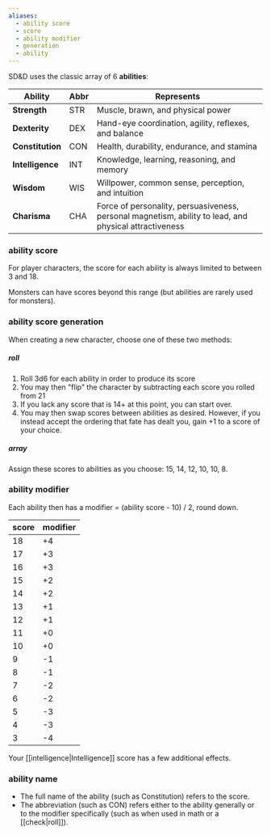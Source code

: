 ```yaml
---
aliases:
  - ability score
  - score
  - ability modifier
  - generation
  - ability
---
```

SD&D uses the classic array of 6 **abilities**:

| Ability          | Abbr | Represents                                                                                             |
| ---------------- | ---- | ------------------------------------------------------------------------------------------------------ |
| **Strength**     | STR  | Muscle, brawn, and physical power                                                                      |
| **Dexterity**    | DEX  | Hand-eye coordination, agility, reflexes, and balance                                                  |
| **Constitution** | CON  | Health, durability, endurance, and stamina                                                             |
| **Intelligence** | INT  | Knowledge, learning, reasoning, and memory                                                             |
| **Wisdom**       | WIS  | Willpower, common sense, perception, and intuition                                                     |
| **Charisma**     | CHA  | Force of personality, persuasiveness, personal magnetism, ability to lead, and physical attractiveness |

### ability score

For player characters, the score for each ability is always limited to between 3 and 18. 

Monsters can have scores beyond this range (but abilities are rarely used for monsters).

### ability score generation

When creating a new character, choose one of these two methods:

##### roll
1. Roll 3d6 for each ability in order to produce its score  
2. You may then "flip" the character by subtracting each score you rolled from 21
3. If you lack any score that is 14+ at this point, you can start over.
4. You may then swap scores between abilities as desired. However, if you instead accept the ordering that fate has dealt you, gain +1 to a score of your choice.

##### array
Assign these scores to abilities as you choose: 15, 14, 12, 10, 10, 8.

### ability modifier

Each ability then has a modifier = (ability score - 10) / 2, round down.

| score | modifier |
| ----- | -------- |
| 18    | +4       |
| 17    | +3       |
| 16    | +3       |
| 15    | +2       |
| 14    | +2       |
| 13    | +1       |
| 12    | +1       |
| 11    | +0       |
| 10    | +0       |
| 9     | -1       |
| 8     | -1       |
| 7     | -2       |
| 6     | -2       |
| 5     | -3       |
| 4     | -3       |
| 3     | -4       |

Your [[intelligence|Intelligence]] score has a few additional effects.

### ability name  

* The full name of the ability (such as Constitution) refers to the score.  
* The abbreviation (such as CON) refers either to the ability generally or to the modifier specifically (such as when used in math or a [[check|roll]]).
